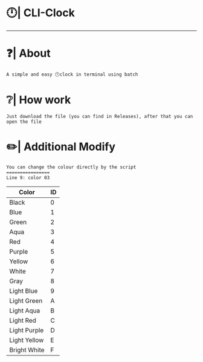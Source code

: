 # 🕛| CLI-Clock #

- - - - 

# ❓| About #
    A simple and easy 🕛clock in terminal using batch

# ❔| How work #
    Just download the file (you can find in Releases), after that you can open the file

# ✏️| Additional Modify #
    You can change the colour directly by the script
    ================
    Line 9: color 03
Color  | ID
------------- | -------------
Black  | 0
Blue  | 1
Green  | 2
Aqua | 3
Red | 4
Purple | 5
Yellow | 6
White | 7
Gray | 8
Light Blue | 9
Light Green | A
Light Aqua | B
Light Red | C
Light Purple | D
Light Yellow | E
Bright White | F
